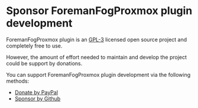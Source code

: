 # Sponsor ForemanFogProxmox plugin development

ForemanFogProxmox plugin is an [GPL-3](LICENSE) licensed open source project and completely free to use.

However, the amount of effort needed to maintain and develop the project could be support by donations.

You can support ForemanFogProxmox plugin development via the following methods:

* [Donate by PayPal](https://paypal.me/TristanRobert)
* [Sponsor by Github](https://github.com/sponsors/tristanrobert)